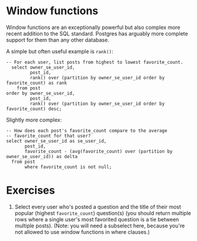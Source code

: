# Window functions

Window functions are an exceptionally powerful but also complex more recent
addition to the SQL standard.  Postgres has arguably more complete support for
them than any other database.

A simple but often useful example is `rank()`:

    -- For each user, list posts from highest to lowest favorite_count.
      select owner_se_user_id,
             post_id,
             rank() over (partition by owner_se_user_id order by favorite_count) as rank
        from post
    order by owner_se_user_id,
             post_id,
             rank() over (partition by owner_se_user_id order by favorite_count) desc;

Slightly more complex:

    -- How does each post's favorite_count compare to the average
    -- favorite_count for that user?
    select owner_se_user_id as se_user_id,
           post_id,
           favorite_count - (avg(favorite_count) over (partition by owner_se_user_id)) as delta
      from post
           where favorite_count is not null;


# Exercises

1. Select every user who's posted a question and the title of their most popular
   (highest `favorite_count`) question(s) (you should return multiple rows where
   a single user's most favorited question is a tie between multiple posts).
   (Note: you will need a subselect here, because you're not allowed to use
   window functions in where clauses.)
